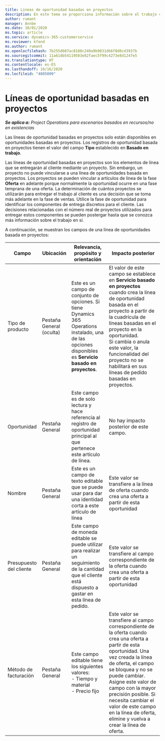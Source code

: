 ```yaml
---
title: Líneas de oportunidad basadas en proyectos
description: En este tema se proporciona información sobre el trabajo con lineas de oportunidad basadas en proyectos.
author: rumant
manager: Annbe
ms.date: 10/01/2020
ms.topic: article
ms.service: dynamics-365-customerservice
ms.reviewer: kfend
ms.author: rumant
ms.openlocfilehash: 7b255d607ac8180c249a9b9831db6f8d0cd3937b
ms.sourcegitcommit: 11a61db54119503e82faec5f99c4273e8d1247e5
ms.translationtype: HT
ms.contentlocale: es-ES
ms.lasthandoff: 10/16/2020
ms.locfileid: "4085009"
---
```

# <a name="project-based-opportunity-lines"></a>Líneas de oportunidad basadas en proyectos

_**Se aplica a:** Project Operations para escenarios basados en recursos/no en existencias_


Las líneas de oportunidad basadas en proyectos solo están disponibles en oportunidades basadas en proyectos. Los registros de oportunidad basada en proyectos tienen el valor del campo **Tipo** establecido en **Basado en trabajo**.

Las líneas de oportunidad basadas en proyectos son los elementos de línea que se entregarán al cliente mediante un proyecto. Sin embargo, un proyecto no puede vincularse a una línea de oportunidades basada en proyectos. Los proyectos se pueden vincular a artículos de línea de la fase **Oferta** en adelante porque normalmente la oportunidad ocurre en una fase temprana de una oferta. La determinación de cuántos proyectos se utilizarán para entregar el trabajo al cliente es una decisión que se toma más adelante en la fase de ventas. Utilice la fase de oportunidad para identificar los componentes de entrega discretos para el cliente. Las decisiones relacionadas con el número real de proyectos utilizados para entregar estos componentes se pueden postergar hasta que se conozca más información sobre el trabajo en sí.

A continuación, se muestran los campos de una línea de oportunidades basada en proyectos:

| **Campo** | **Ubicación** | **Relevancia, propósito y orientación** | **Impacto posterior** |
| --- | --- | --- | --- |
| Tipo de producto | Pestaña General (oculta) | Este es un campo de conjunto de opciones. Si tiene Dynamics 365 Operations instalado, una de las opciones disponibles es **Servicio basado en proyectos**.  | El valor de este campo se establece en **Servicio basado en proyectos** cuando crea la línea de oportunidad basada en el proyecto a partir de la cuadrícula de líneas basadas en el proyecto en la oportunidad. <br> Si cambia o anula este valor, la funcionalidad del proyecto no se habilitará en sus líneas de pedido basadas en proyectos. |
| Oportunidad | Pestaña General | Este campo es de solo lectura y hace referencia al registro de oportunidad principal al que pertenece este artículo de línea. | No hay impacto posterior de este campo. |
| Nombre | Pestaña General | Este es un campo de texto editable que se puede usar para dar una identidad corta a este artículo de línea | Este valor se transfiere a la línea de oferta cuando crea una oferta a partir de esta oportunidad |
| Presupuesto del cliente | Pestaña General | Este campo de moneda editable se puede utilizar para realizar un seguimiento de la cantidad que el cliente está dispuesto a gastar en esta línea de pedido. | Este valor se transfiere al campo correspondiente de la oferta cuando crea una oferta a partir de esta oportunidad |
| Método de facturación | Pestaña General | Este campo editable tiene los siguientes valores:</br>- Tiempo y material</br>- Precio fijo | Este valor se transfiere al campo correspondiente de la oferta cuando crea una oferta a partir de esta oportunidad. Una vez creada la línea de oferta, el campo se bloquea y no se puede cambiar. Asigne este valor de campo con la mayor precisión posible. Si necesita cambiar el valor de este campo en la línea de oferta, elimine y vuelva a crear la línea de oferta. |
